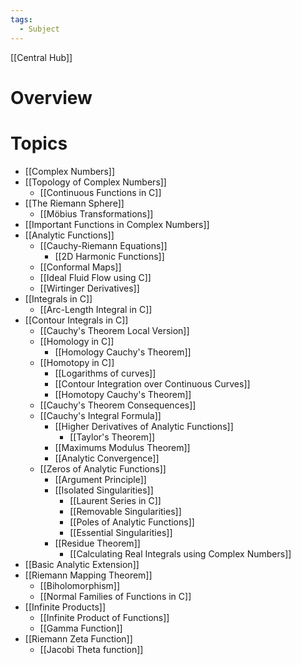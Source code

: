 ```yaml
---
tags:
  - Subject
---
```

[[Central Hub]]
# Overview
# Topics
- [[Complex Numbers]]
- [[Topology of Complex Numbers]]
	- [[Continuous Functions in C]]
- [[The Riemann Sphere]]
	- [[Möbius Transformations]]
- [[Important Functions in Complex Numbers]]
- [[Analytic Functions]]
	- [[Cauchy-Riemann Equations]]
		- [[2D Harmonic Functions]]
	- [[Conformal Maps]]
	- [[Ideal Fluid Flow using C]]
	- [[Wirtinger Derivatives]]
- [[Integrals in C]]
	- [[Arc-Length Integral in C]]
- [[Contour Integrals in C]]
	- [[Cauchy's Theorem Local Version]]
	- [[Homology in C]]
		- [[Homology Cauchy's Theorem]]
	- [[Homotopy in C]]
		- [[Logarithms of curves]]
		- [[Contour Integration over Continuous Curves]]
		- [[Homotopy Cauchy's Theorem]]
	- [[Cauchy's Theorem Consequences]]
	- [[Cauchy's Integral Formula]]
		- [[Higher Derivatives of Analytic Functions]]
			- [[Taylor's Theorem]]
		- [[Maximums Modulus Theorem]]
		- [[Analytic Convergence]]
	- [[Zeros of Analytic Functions]]
		- [[Argument Principle]]
		- [[Isolated Singularities]]
			- [[Laurent Series in C]]
			- [[Removable Singularities]]
			- [[Poles of Analytic Functions]]
			- [[Essential Singularities]]
		- [[Residue Theorem]]
			- [[Calculating Real Integrals using Complex Numbers]]
- [[Basic Analytic Extension]]
- [[Riemann Mapping Theorem]]
	- [[Biholomorphism]]
	- [[Normal Families of Functions in C]]
- [[Infinite Products]]
	- [[Infinite Product of Functions]]
	- [[Gamma Function]]
- [[Riemann Zeta Function]]
	- [[Jacobi Theta function]]